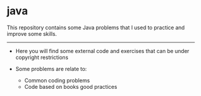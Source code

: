 # java
This repository contains some Java problems that I used to practice and improve some skills. 
- --

* Here you will find some external code and exercises that can be under copyright restrictions
* Some problems are relate to:

  * Common coding problems
  * Code based on books good practices

